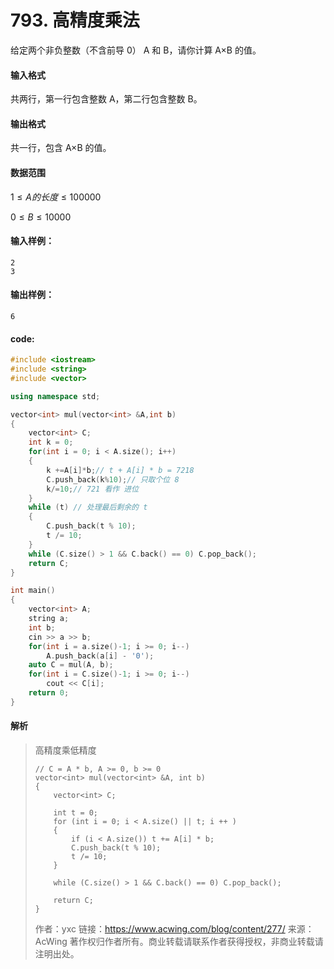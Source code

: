 # 793. 高精度乘法

给定两个非负整数（不含前导 0） A 和 B，请你计算 A×B 的值。

#### 输入格式

共两行，第一行包含整数 A，第二行包含整数 B。

#### 输出格式

共一行，包含 A×B 的值。

#### 数据范围

$1≤A的长度≤100000$

$0≤B≤10000$

#### 输入样例：

```
2
3
```

#### 输出样例：

```
6
```

#### code:

```c++
#include <iostream>
#include <string>
#include <vector>

using namespace std;

vector<int> mul(vector<int> &A,int b)
{
    vector<int> C;
    int k = 0;
    for(int i = 0; i < A.size(); i++)
    {
        k +=A[i]*b;// t + A[i] * b = 7218
        C.push_back(k%10);// 只取个位 8
        k/=10;// 721 看作 进位
    }
    while (t) // 处理最后剩余的 t
    { 
        C.push_back(t % 10);
        t /= 10;
    }
    while (C.size() > 1 && C.back() == 0) C.pop_back();
    return C;
}

int main()
{
    vector<int> A;
    string a;
    int b;
    cin >> a >> b;
    for(int i = a.size()-1; i >= 0; i--)
        A.push_back(a[i] - '0');
    auto C = mul(A, b);
    for(int i = C.size()-1; i >= 0; i--)
        cout << C[i];
    return 0;
}
```

#### 解析

> 高精度乘低精度 
>
> ```
> // C = A * b, A >= 0, b >= 0
> vector<int> mul(vector<int> &A, int b)
> {
>     vector<int> C;
> 
>     int t = 0;
>     for (int i = 0; i < A.size() || t; i ++ )
>     {
>         if (i < A.size()) t += A[i] * b;
>         C.push_back(t % 10);
>         t /= 10;
>     }
> 
>     while (C.size() > 1 && C.back() == 0) C.pop_back();
> 
>     return C;
> }
> ```
>
> 作者：yxc
> 链接：https://www.acwing.com/blog/content/277/
> 来源：AcWing
> 著作权归作者所有。商业转载请联系作者获得授权，非商业转载请注明出处。
